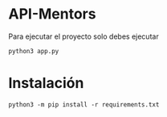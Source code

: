 # API-Mentors


Para ejecutar el proyecto solo debes ejecutar

```
python3 app.py
```


# Instalación

```
python3 -m pip install -r requirements.txt
```